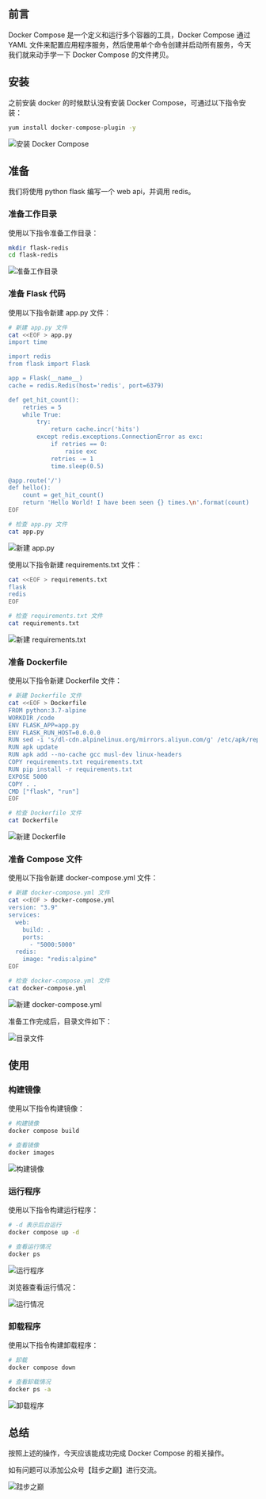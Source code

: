 ## 前言

Docker Compose 是一个定义和运行多个容器的工具，Docker Compose 通过 YAML 文件来配置应用程序服务，然后使用单个命令创建并启动所有服务，今天我们就来动手学一下 Docker Compose 的文件拷贝。

## 安装

之前安装 docker 的时候默认没有安装 Docker Compose，可通过以下指令安装：

``` bash
yum install docker-compose-plugin -y
```

![安装 Docker Compose](images/compose/1.png "安装 Docker Compose")

## 准备

我们将使用 python flask 编写一个 web api，并调用 redis。

### 准备工作目录

使用以下指令准备工作目录：

``` bash
mkdir flask-redis
cd flask-redis
```

![准备工作目录](images/compose/2.png "准备工作目录")

### 准备 Flask 代码

使用以下指令新建 app.py 文件：

``` bash
# 新建 app.py 文件
cat <<EOF > app.py
import time

import redis
from flask import Flask

app = Flask(__name__)
cache = redis.Redis(host='redis', port=6379)

def get_hit_count():
    retries = 5
    while True:
        try:
            return cache.incr('hits')
        except redis.exceptions.ConnectionError as exc:
            if retries == 0:
                raise exc
            retries -= 1
            time.sleep(0.5)

@app.route('/')
def hello():
    count = get_hit_count()
    return 'Hello World! I have been seen {} times.\n'.format(count)
EOF

# 检查 app.py 文件
cat app.py
```

![新建 app.py](images/compose/3.png "新建 app.py")

使用以下指令新建 requirements.txt 文件：

``` bash
cat <<EOF > requirements.txt
flask
redis
EOF

# 检查 requirements.txt 文件
cat requirements.txt
```

![新建 requirements.txt](images/compose/4.png "新建 requirements.txt")

### 准备 Dockerfile

使用以下指令新建 Dockerfile 文件：

``` bash
# 新建 Dockerfile 文件
cat <<EOF > Dockerfile
FROM python:3.7-alpine
WORKDIR /code
ENV FLASK_APP=app.py
ENV FLASK_RUN_HOST=0.0.0.0
RUN sed -i 's/dl-cdn.alpinelinux.org/mirrors.aliyun.com/g' /etc/apk/repositories
RUN apk update
RUN apk add --no-cache gcc musl-dev linux-headers
COPY requirements.txt requirements.txt
RUN pip install -r requirements.txt
EXPOSE 5000
COPY . .
CMD ["flask", "run"]
EOF

# 检查 Dockerfile 文件
cat Dockerfile
```

![新建 Dockerfile](images/compose/5.png "新建 Dockerfile")

### 准备 Compose 文件

使用以下指令新建 docker-compose.yml 文件：

``` bash
# 新建 docker-compose.yml 文件
cat <<EOF > docker-compose.yml
version: "3.9"
services:
  web:
    build: .
    ports:
      - "5000:5000"
  redis:
    image: "redis:alpine"
EOF

# 检查 docker-compose.yml 文件
cat docker-compose.yml
```

![新建 docker-compose.yml](images/compose/6.png "新建 docker-compose.yml")

准备工作完成后，目录文件如下：

![目录文件](images/compose/7.png "目录文件")

## 使用

### 构建镜像

使用以下指令构建镜像：

``` bash
# 构建镜像
docker compose build

# 查看镜像
docker images
```

![构建镜像](images/compose/8.png "构建镜像")

### 运行程序

使用以下指令构建运行程序：

``` bash
# -d 表示后台运行
docker compose up -d

# 查看运行情况
docker ps
```

![运行程序](images/compose/9.png "运行程序")

浏览器查看运行情况：

![运行情况](images/compose/10.png "运行情况")

### 卸载程序

使用以下指令构建卸载程序：

``` bash
# 卸载
docker compose down

# 查看卸载情况
docker ps -a
```

![卸载程序](images/compose/11.png "卸载程序")

## 总结

按照上述的操作，今天应该能成功完成 Docker Compose 的相关操作。

如有问题可以添加公众号【跬步之巅】进行交流。

![跬步之巅](/images/qrcode.gif "跬步之巅")
